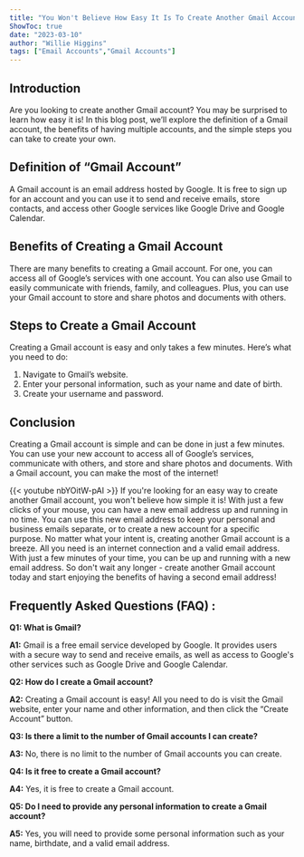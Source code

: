 ```yaml
---
title: "You Won't Believe How Easy It Is To Create Another Gmail Account!"
ShowToc: true 
date: "2023-03-10"
author: "Willie Higgins" 
tags: ["Email Accounts","Gmail Accounts"]
---
```

## Introduction

Are you looking to create another Gmail account? You may be surprised to learn how easy it is! In this blog post, we’ll explore the definition of a Gmail account, the benefits of having multiple accounts, and the simple steps you can take to create your own. 

## Definition of “Gmail Account”

A Gmail account is an email address hosted by Google. It is free to sign up for an account and you can use it to send and receive emails, store contacts, and access other Google services like Google Drive and Google Calendar. 

## Benefits of Creating a Gmail Account

There are many benefits to creating a Gmail account. For one, you can access all of Google’s services with one account. You can also use Gmail to easily communicate with friends, family, and colleagues. Plus, you can use your Gmail account to store and share photos and documents with others. 

## Steps to Create a Gmail Account

Creating a Gmail account is easy and only takes a few minutes. Here’s what you need to do: 

1. Navigate to Gmail’s website. 
2. Enter your personal information, such as your name and date of birth. 
3. Create your username and password. 

## Conclusion

Creating a Gmail account is simple and can be done in just a few minutes. You can use your new account to access all of Google’s services, communicate with others, and store and share photos and documents. With a Gmail account, you can make the most of the internet!

{{< youtube nbYOitW-pAI >}} 
If you're looking for an easy way to create another Gmail account, you won't believe how simple it is! With just a few clicks of your mouse, you can have a new email address up and running in no time. You can use this new email address to keep your personal and business emails separate, or to create a new account for a specific purpose. No matter what your intent is, creating another Gmail account is a breeze. All you need is an internet connection and a valid email address. With just a few minutes of your time, you can be up and running with a new email address. So don't wait any longer - create another Gmail account today and start enjoying the benefits of having a second email address!

## Frequently Asked Questions (FAQ) :
**Q1: What is Gmail?**

**A1:** Gmail is a free email service developed by Google. It provides users with a secure way to send and receive emails, as well as access to Google's other services such as Google Drive and Google Calendar.

**Q2: How do I create a Gmail account?**

**A2:** Creating a Gmail account is easy! All you need to do is visit the Gmail website, enter your name and other information, and then click the “Create Account” button.

**Q3: Is there a limit to the number of Gmail accounts I can create?**

**A3:** No, there is no limit to the number of Gmail accounts you can create.

**Q4: Is it free to create a Gmail account?**

**A4:** Yes, it is free to create a Gmail account.

**Q5: Do I need to provide any personal information to create a Gmail account?**

**A5:** Yes, you will need to provide some personal information such as your name, birthdate, and a valid email address.





